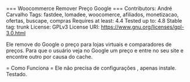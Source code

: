 ﻿=== Woocommerce Remover Preço Google ===
Contributors: André Carvalho
Tags: fastdee, lomadee, woocomerce, afiliados, monetizacao, ofertas, buscape, compras
Requires at least: 4.4
Tested up to: 4.8
Stable tag: trunk
License: GPLv3
License URI: https://www.gnu.org/licenses/gpl-3.0.html

Ele remove do Google o preço para lojas virtuais e comparadores de preços.
Para que o usuário veja no Google um preço e entre no seu site e encontre outro por causa do cache.

= Como Funciona =
Ele não precisa de configurações , apenas instale. Testado.
